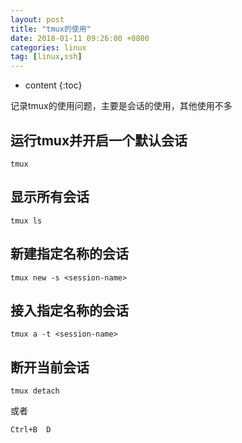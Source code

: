 ```yaml
---
layout: post
title: "tmux的使用"
date: 2018-01-11 09:26:00 +0800 
categories: linux
tag: [linux,ssh]
---
```

* content
{:toc}

记录tmux的使用问题，主要是会话的使用，其他使用不多

<!-- more -->

## 运行tmux并开启一个默认会话  

```shell
tmux
```

## 显示所有会话  
```shell
tmux ls
```

## 新建指定名称的会话  
```shell
tmux new -s <session-name>
```

## 接入指定名称的会话
```
tmux a -t <session-name>
```
## 断开当前会话  
```
tmux detach
```
或者
```
Ctrl+B  D
```


<!-- TOC -->

